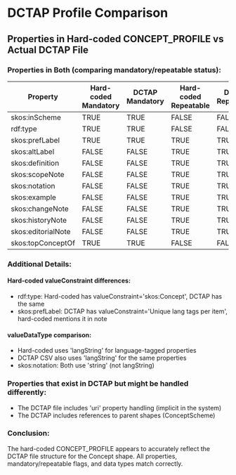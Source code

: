 # DCTAP Profile Comparison

## Properties in Hard-coded CONCEPT_PROFILE vs Actual DCTAP File

### Properties in Both (comparing mandatory/repeatable status):

| Property | Hard-coded Mandatory | DCTAP Mandatory | Hard-coded Repeatable | DCTAP Repeatable | Match? |
|----------|---------------------|-----------------|----------------------|------------------|---------|
| skos:inScheme | TRUE | TRUE | FALSE | FALSE | ✅ |
| rdf:type | TRUE | TRUE | FALSE | FALSE | ✅ |
| skos:prefLabel | TRUE | TRUE | TRUE | TRUE | ✅ |
| skos:altLabel | FALSE | FALSE | TRUE | TRUE | ✅ |
| skos:definition | FALSE | FALSE | TRUE | TRUE | ✅ |
| skos:scopeNote | FALSE | FALSE | TRUE | TRUE | ✅ |
| skos:notation | FALSE | FALSE | TRUE | TRUE | ✅ |
| skos:example | FALSE | FALSE | TRUE | TRUE | ✅ |
| skos:changeNote | FALSE | FALSE | TRUE | TRUE | ✅ |
| skos:historyNote | FALSE | FALSE | TRUE | TRUE | ✅ |
| skos:editorialNote | FALSE | FALSE | TRUE | TRUE | ✅ |
| skos:topConceptOf | TRUE | TRUE | FALSE | FALSE | ✅ |

### Additional Details:

#### Hard-coded valueConstraint differences:
- rdf:type: Hard-coded has valueConstraint='skos:Concept', DCTAP has the same
- skos:prefLabel: DCTAP has valueConstraint='Unique lang tags per item', hard-coded mentions it in note

#### valueDataType comparison:
- Hard-coded uses 'langString' for language-tagged properties
- DCTAP CSV also uses 'langString' for the same properties
- skos:notation: Both use 'string' (not langString)

### Properties that exist in DCTAP but might be handled differently:
- The DCTAP file includes 'uri' property handling (implicit in the system)
- The DCTAP includes references to parent shapes (ConceptScheme)

### Conclusion:
The hard-coded CONCEPT_PROFILE appears to accurately reflect the DCTAP file structure for the Concept shape. All properties, mandatory/repeatable flags, and data types match correctly.